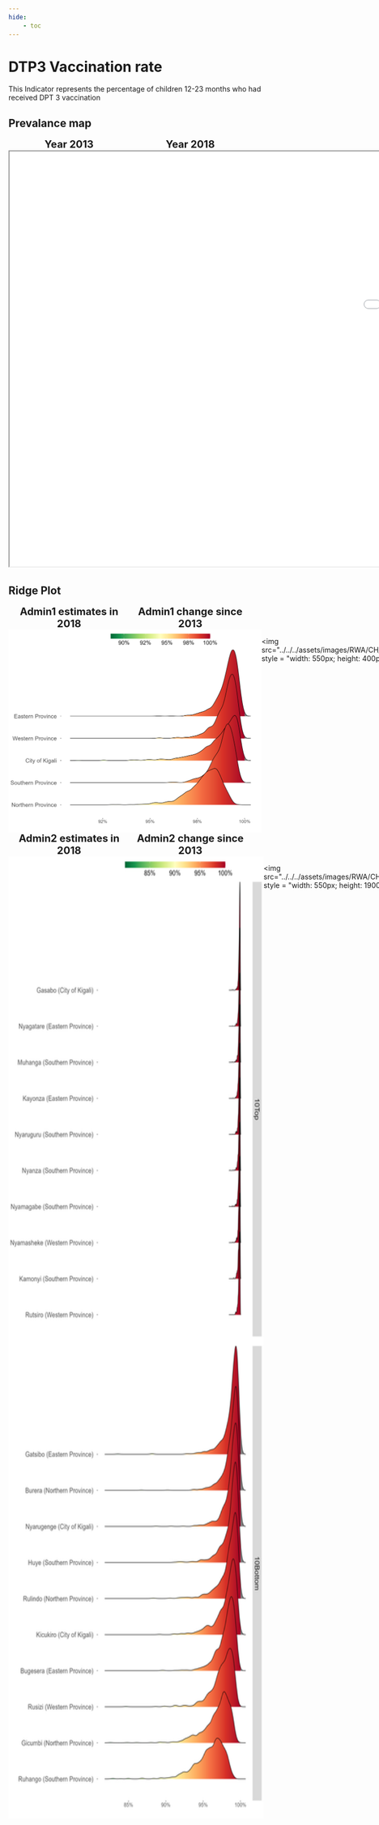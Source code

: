 ```yaml
---
hide:
    - toc
---
```

# DTP3 Vaccination rate

This Indicator represents the percentage of children 12-23 months who had received DPT 3 vaccination

## Prevalance map

<div style="width: 95%; display:grid; grid-template-columns: repeat(2, 1fr); gap: 0px; text-align:center; font-weight:bold;x">
  <div style="font-size: 20px">Year 2013</div>
  <div style="font-size: 20px">Year 2018</div>
</div>

<iframe src="../../../assets/images/RWA/CH_VACC_C_DP3_detail.html" style = "width: 2000px; height: 820px"></iframe>

## Ridge Plot

<div style="width: 95%; display:grid; grid-template-columns: repeat(2, 1fr); gap: 0px; text-align:center; font-weight:bold;x">
  <div style="font-size: 20px">Admin1 estimates in 2018</div>
  <div style="font-size: 20px">Admin1 change since 2013</div>
</div>

<div style="display: flex">
<img src="../../../assets/images/RWA/CH_VACC_C_DP3_ridge_adm1.png", style = "width: 550px; height: 400px">

<img src="../../../assets/images/RWA/CH_VACC_C_DP3_ridge_diff_adm1.png", style = "width: 550px; height: 400px">

</div>

<div style="width: 95%; display:grid; grid-template-columns: repeat(2, 1fr); gap: 0px; text-align:center; font-weight:bold;x">
  <div style="font-size: 20px">Admin2 estimates in 2018</div>
  <div style="font-size: 20px">Admin2 change since 2013</div>
</div>

<div style="display: flex">
<img src="../../../assets/images/RWA/CH_VACC_C_DP3_ridge_adm2.png", style = "width: 550px; height: 1900px">

<img src="../../../assets/images/RWA/CH_VACC_C_DP3_ridge_diff_adm2.png", style = "width: 550px; height: 1900px">

</div>